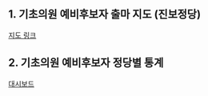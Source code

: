 <h2> 1. 기초의원 예비후보자 출마 지도 (진보정당) </h2>
<a href="arubaklm.github.io/election2022/기초의원_출마지도.html"> 지도 링크 </a>

<h2> 2. 기초의원 예비후보자 정당별 통계 </h2> 
<a href="arubaklm.github.io/election2022/예비후보자_대시보드-0507-.html"> 대시보드  </a>
